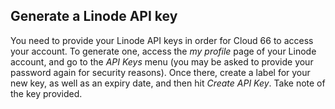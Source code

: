 


## Generate a Linode API key

You need to provide your Linode API keys in order for Cloud 66 to access your account. To generate one, access the _my profile_ page of your Linode account, and go to the _API Keys_ menu (you may be asked to provide your password again for security reasons). Once there, create a label for your new key, as well as an expiry date, and then hit _Create API Key_. Take note of the key provided.

